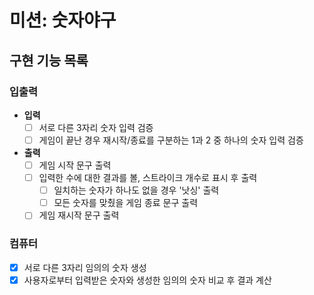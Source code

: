 # 미션: 숫자야구

## 구현 기능 목록

### 입출력
- **입력**
    - [ ] 서로 다른 3자리 숫자 입력 검증
    - [ ] 게임이 끝난 경우 재시작/종료를 구분하는 1과 2 중 하나의 숫자 입력 검증

- **출력**
    - [ ] 게임 시작 문구 출력
    - [ ] 입력한 수에 대한 결과를 볼, 스트라이크 개수로 표시 후 출력
        - [ ] 일치하는 숫자가 하나도 없을 경우 '낫싱' 출력
        - [ ] 모든 숫자를 맞췄을 게임 종료 문구 출력
    - [ ] 게임 재시작 문구 출력

### 컴퓨터
- [X] 서로 다른 3자리 임의의 숫자 생성
- [X] 사용자로부터 입력받은 숫자와 생성한 임의의 숫자 비교 후 결과 계산
